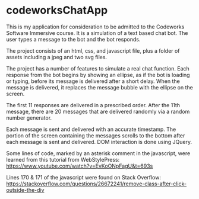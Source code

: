 # codeworksChatApp

This is my application for consideration to be admitted to the Codeworks Software Immersive course.
It is a simulation of a text based chat bot. The user types a message to the bot and the bot responds.

The project consists of an html, css, and javascript file, plus a folder of assets including a jpeg and two svg files. 

The project has a number of features to simulate a real chat function. Each response from the bot begins by showing an ellipse, as if the bot is loading or typing, before its message is delivered after a short delay. When the message is delivered, it replaces the message bubble with the ellipse on the screen.

The first 11 responses are delivered in a prescribed order. After the 11th message, there are 20 messages that are delivered randomly via a random number generator.

Each message is sent and delivered with an accurate timestamp.
The portion of the screen containing the messages scrolls to the bottom after each message is sent and delivered.
DOM interaction is done using JQuery.

Some lines of code, marked by an asterisk comment in the javascript, were learned from this tutorial from WebStylePress:
https://www.youtube.com/watch?v=EvKoONpFagU&t=693s

Lines 170 & 171 of the javascript were found on Stack Overflow:
https://stackoverflow.com/questions/26672241/remove-class-after-click-outside-the-div




